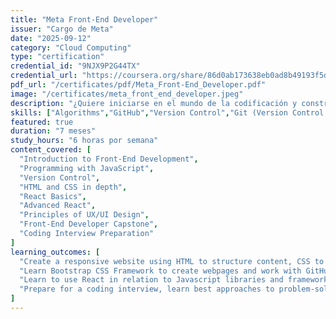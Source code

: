 ```yaml
---
title: "Meta Front-End Developer"
issuer: "Cargo de Meta"
date: "2025-09-12"
category: "Cloud Computing"
type: "certification"
credential_id: "9NJX9P2G44TX"
credential_url: "https://coursera.org/share/86d0ab173638eb0ad8b49193f5decfd3"
pdf_url: "/certificates/pdf/Meta_Front-End_Developer.pdf"
image: "/certificates/meta_front_end_developer.jpeg"
description: "¿Quiere iniciarse en el mundo de la codificación y construir sitios web como carrera profesional? Este certificado, diseñado por los expertos en ingeniería de software de Meta -los creadores de Facebook e Instagram-, le preparará para una carrera como desarrollador front-end."
skills: ["Algorithms","GitHub","Version Control","Git (Version Control System)","Jest (JavaScript Testing Framework)","Bootstrap (Front-End Framework)","JavaScript","Usability Testing","Web Development Tools","React.js","UI/UX Research","Unix Commands"]
featured: true
duration: "7 meses"
study_hours: "6 horas por semana"
content_covered: [
  "Introduction to Front-End Development",
  "Programming with JavaScript",
  "Version Control",
  "HTML and CSS in depth",
  "React Basics",
  "Advanced React",
  "Principles of UX/UI Design",
  "Front-End Developer Capstone",
  "Coding Interview Preparation"
]
learning_outcomes: [
  "Create a responsive website using HTML to structure content, CSS to handle visual style, and JavaScript to develop interactive experiences. ",
  "Learn Bootstrap CSS Framework to create webpages and work with GitHub repositories and version control.",
  "Learn to use React in relation to Javascript libraries and frameworks.",
  "Prepare for a coding interview, learn best approaches to problem-solving, and build portfolio-ready projects you can share during job interviews."
]
---
```


